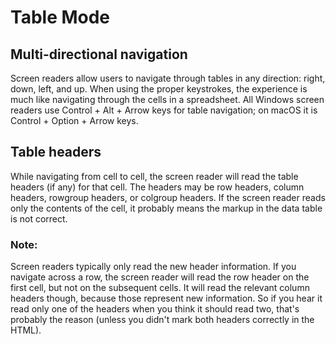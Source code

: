# Table Mode

## Multi-directional navigation

Screen readers allow users to navigate through tables in any direction: right, down, left, and up. When using the proper keystrokes, the experience is much like navigating through the cells in a spreadsheet. All Windows screen readers use Control + Alt + Arrow keys for table navigation; on macOS it is Control + Option + Arrow keys.

## Table headers

While navigating from cell to cell, the screen reader will read the table headers (if any) for that cell. The headers may be row headers, column headers, rowgroup headers, or colgroup headers. If the screen reader reads only the contents of the cell, it probably means the markup in the data table is not correct.

### Note:

Screen readers typically only read the new header information. If you navigate across a row, the screen reader will read the row header on the first cell, but not on the subsequent cells. It will read the relevant column headers though, because those represent new information. So if you hear it read only one of the headers when you think it should read two, that's probably the reason (unless you didn't mark both headers correctly in the HTML).
